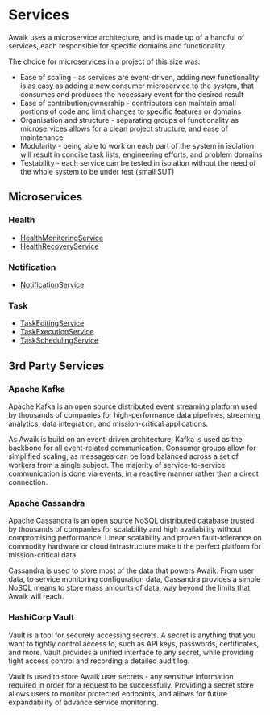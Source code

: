 # Services

Awaik uses a microservice architecture, and is made up of a handful of services, each responsible for specific domains and functionality.

The choice for microservices in a project of this size was:

- Ease of scaling - as services are event-driven, adding new functionality is as easy as adding a new consumer microservice to the system, that consumes and produces the necessary event for the desired result
- Ease of contribution/ownership - contributors can maintain small portions of code and limit changes to specific features or domains
- Organisation and structure - separating groups of functionality as microservices allows for a clean project structure, and ease of maintenance
- Modularity - being able to work on each part of the system in isolation will result in concise task lists, engineering efforts, and problem domains
- Testability - each service can be tested in isolation without the need of the whole system to be under test (small SUT)

## Microservices

### Health

- [HealthMonitoringService](../services/health/monitoring/README.md)
- [HealthRecoveryService](../services/health/recovery/README.md)

### Notification

- [NotificationService](../services/notification/README.md)

### Task

- [TaskEditingService](../services/task/editing/README.md)
- [TaskExecutionService](../services/task/execution/README.md)
- [TaskSchedulingService](../services/task/scheduling/README.md)

## 3rd Party Services

### Apache Kafka

Apache Kafka is an open source distributed event streaming platform used by thousands of companies for high-performance data pipelines, streaming analytics, data integration, and mission-critical applications.

As Awaik is build on an event-driven architecture, Kafka is used as the backbone for all event-related communication. Consumer groups allow for simplified scaling, as messages can be load balanced across a set of workers from a single subject. The majority of service-to-service communication is done via events, in a reactive manner rather than a direct connection.

### Apache Cassandra

Apache Cassandra is an open source NoSQL distributed database trusted by thousands of companies for scalability and high availability without compromising performance. Linear scalability and proven fault-tolerance on commodity hardware or cloud infrastructure make it the perfect platform for mission-critical data.

Cassandra is used to store most of the data that powers Awaik. From user data, to service monitoring configuration data, Cassandra provides a simple NoSQL means to store mass amounts of data, way beyond the limits that Awaik will reach.

### HashiCorp Vault

Vault is a tool for securely accessing secrets. A secret is anything that you want to tightly control access to, such as API keys, passwords, certificates, and more. Vault provides a unified interface to any secret, while providing tight access control and recording a detailed audit log.

Vault is used to store Awaik user secrets - any sensitive information required in order for a request to be successfully. Providing a secret store allows users to monitor protected endpoints, and allows for future expandability of advance service monitoring.

